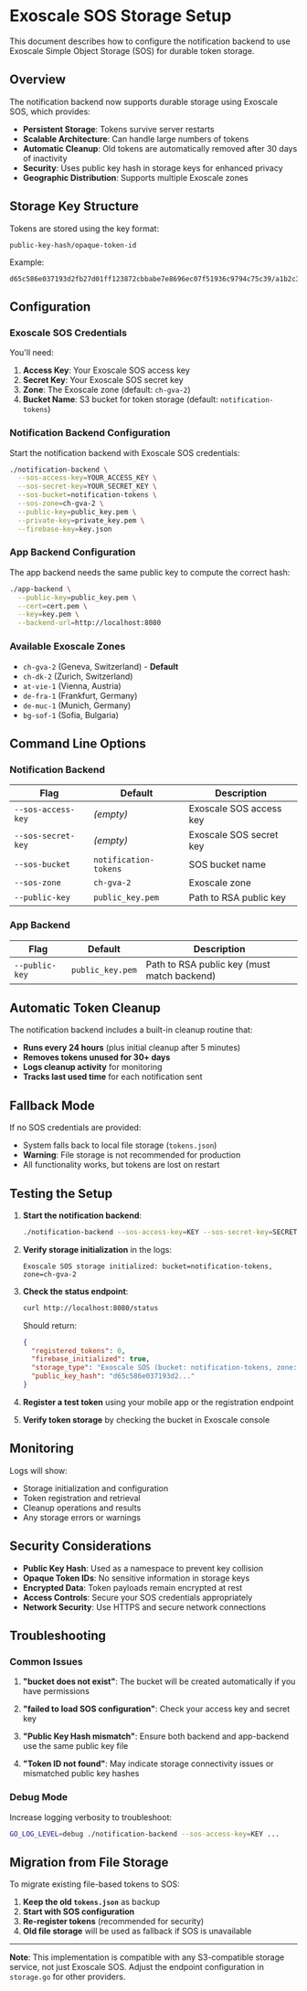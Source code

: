 # Exoscale SOS Storage Setup

This document describes how to configure the notification backend to use Exoscale Simple Object Storage (SOS) for durable token storage.

## Overview

The notification backend now supports durable storage using Exoscale SOS, which provides:

- **Persistent Storage**: Tokens survive server restarts
- **Scalable Architecture**: Can handle large numbers of tokens
- **Automatic Cleanup**: Old tokens are automatically removed after 30 days of inactivity
- **Security**: Uses public key hash in storage keys for enhanced privacy
- **Geographic Distribution**: Supports multiple Exoscale zones

## Storage Key Structure

Tokens are stored using the key format:
```
public-key-hash/opaque-token-id
```

Example:
```
d65c586e037193d2fb27d01ff123872cbbabe7e8696ec07f51936c9794c75c39/a1b2c3d4e5f6789...
```

## Configuration

### Exoscale SOS Credentials

You'll need:
1. **Access Key**: Your Exoscale SOS access key
2. **Secret Key**: Your Exoscale SOS secret key
3. **Zone**: The Exoscale zone (default: `ch-gva-2`)
4. **Bucket Name**: S3 bucket for token storage (default: `notification-tokens`)

### Notification Backend Configuration

Start the notification backend with Exoscale SOS credentials:

```bash
./notification-backend \
  --sos-access-key=YOUR_ACCESS_KEY \
  --sos-secret-key=YOUR_SECRET_KEY \
  --sos-bucket=notification-tokens \
  --sos-zone=ch-gva-2 \
  --public-key=public_key.pem \
  --private-key=private_key.pem \
  --firebase-key=key.json
```

### App Backend Configuration

The app backend needs the same public key to compute the correct hash:

```bash
./app-backend \
  --public-key=public_key.pem \
  --cert=cert.pem \
  --key=key.pem \
  --backend-url=http://localhost:8080
```

### Available Exoscale Zones

- `ch-gva-2` (Geneva, Switzerland) - **Default**
- `ch-dk-2` (Zurich, Switzerland)
- `at-vie-1` (Vienna, Austria)
- `de-fra-1` (Frankfurt, Germany)
- `de-muc-1` (Munich, Germany)
- `bg-sof-1` (Sofia, Bulgaria)

## Command Line Options

### Notification Backend

| Flag | Default | Description |
|------|---------|-------------|
| `--sos-access-key` | _(empty)_ | Exoscale SOS access key |
| `--sos-secret-key` | _(empty)_ | Exoscale SOS secret key |
| `--sos-bucket` | `notification-tokens` | SOS bucket name |
| `--sos-zone` | `ch-gva-2` | Exoscale zone |
| `--public-key` | `public_key.pem` | Path to RSA public key |

### App Backend

| Flag | Default | Description |
|------|---------|-------------|
| `--public-key` | `public_key.pem` | Path to RSA public key (must match backend) |

## Automatic Token Cleanup

The notification backend includes a built-in cleanup routine that:

- **Runs every 24 hours** (plus initial cleanup after 5 minutes)
- **Removes tokens unused for 30+ days**
- **Logs cleanup activity** for monitoring
- **Tracks last used time** for each notification sent

## Fallback Mode

If no SOS credentials are provided:

- System falls back to local file storage (`tokens.json`)
- **Warning**: File storage is not recommended for production
- All functionality works, but tokens are lost on restart

## Testing the Setup

1. **Start the notification backend**:
   ```bash
   ./notification-backend --sos-access-key=KEY --sos-secret-key=SECRET
   ```

2. **Verify storage initialization** in the logs:
   ```
   Exoscale SOS storage initialized: bucket=notification-tokens, zone=ch-gva-2
   ```

3. **Check the status endpoint**:
   ```bash
   curl http://localhost:8080/status
   ```
   
   Should return:
   ```json
   {
     "registered_tokens": 0,
     "firebase_initialized": true,
     "storage_type": "Exoscale SOS (bucket: notification-tokens, zone: ch-gva-2)",
     "public_key_hash": "d65c586e037193d2..."
   }
   ```

4. **Register a test token** using your mobile app or the registration endpoint

5. **Verify token storage** by checking the bucket in Exoscale console

## Monitoring

Logs will show:
- Storage initialization and configuration
- Token registration and retrieval
- Cleanup operations and results
- Any storage errors or warnings

## Security Considerations

- **Public Key Hash**: Used as a namespace to prevent key collision
- **Opaque Token IDs**: No sensitive information in storage keys
- **Encrypted Data**: Token payloads remain encrypted at rest
- **Access Controls**: Secure your SOS credentials appropriately
- **Network Security**: Use HTTPS and secure network connections

## Troubleshooting

### Common Issues

1. **"bucket does not exist"**: The bucket will be created automatically if you have permissions

2. **"failed to load SOS configuration"**: Check your access key and secret key

3. **"Public Key Hash mismatch"**: Ensure both backend and app-backend use the same public key file

4. **"Token ID not found"**: May indicate storage connectivity issues or mismatched public key hashes

### Debug Mode

Increase logging verbosity to troubleshoot:
```bash
GO_LOG_LEVEL=debug ./notification-backend --sos-access-key=KEY ...
```

## Migration from File Storage

To migrate existing file-based tokens to SOS:

1. **Keep the old `tokens.json`** as backup
2. **Start with SOS configuration**
3. **Re-register tokens** (recommended for security)
4. **Old file storage** will be used as fallback if SOS is unavailable

---

**Note**: This implementation is compatible with any S3-compatible storage service, not just Exoscale SOS. Adjust the endpoint configuration in `storage.go` for other providers.
